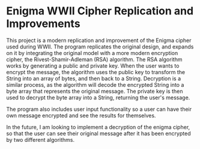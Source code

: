 # Enigma WWII Cipher Replication and Improvements

This project is a modern replication and improvement of the Enigma cipher used during WWII. The program replicates the original design, 
and expands on it by integrating the original model with a more modern encryption cipher, the Rivest-Shamir-Adleman (RSA) algorithm. 
The RSA algorithm works by generating a public and private key. When the user wants to encrypt the message, the algorithm uses the 
public key to transform the String into an array of bytes, and then back to a String. 
Decryption is a similar process, as the algorithm will decode the encrypted String into a byte array that represents the original message. The private key 
is then used to decrypt the byte array into a String, returning the user's message.

The program also includes user input functionality so a user can have their own message encrypted and see the results for themselves.

In the future, I am looking to implement a decryption of the enigma cipher, so that the user can see their original message after it
has been encrypted by two different algorithms.
